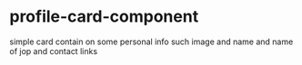 # profile-card-component
simple card contain on some personal info such image and name and name of jop and contact links
